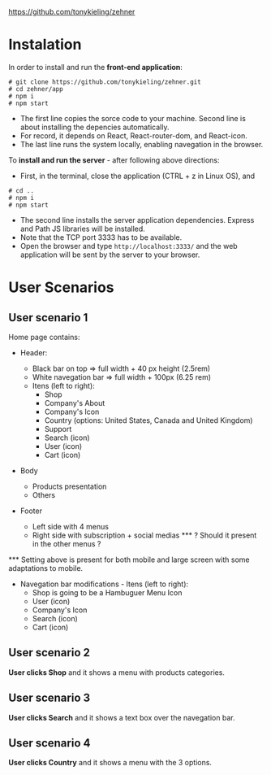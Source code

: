 https://github.com/tonykieling/zehner

# Instalation
In order to install and run the **front-end application**:

 ```
 # git clone https://github.com/tonykieling/zehner.git
 # cd zehner/app
 # npm i
 # npm start
 ```
- The first line copies the sorce code to your machine.
Second line is about installing the depencies automatically.  
- For record, it depends on React, React-router-dom, and React-icon.  
- The last line runs the system locally, enabling navegation in the browser.  
  
    
To **install and run the server** - after following above directions:
- First, in the terminal, close the application (CTRL + z in Linux OS), and
```
# cd ..
# npm i
# npm start
```
- The second line installs the server application dependencies. Express and Path JS libraries will be installed.
- Note that the TCP port 3333 has to be available.
- Open the browser and type `http://localhost:3333/` and the web application will be sent by the server to your browser.

# User Scenarios
## User scenario 1  
  Home page contains:

  - Header:
    - Black bar on top => full width + 40 px height (2.5rem)
    - White navegation bar => full width + 100px (6.25 rem)
    - Itens (left to right):
      - Shop
      - Company's About
      - Company's Icon
      - Country (options: United States, Canada and United Kingdom)
      - Support
      - Search (icon)
      - User (icon)
      - Cart (icon)


  - Body
      - Products presentation
      - Others

  - Footer
    - Left side with 4 menus
    - Right side with subscription + social medias
    *** ? Should it present in the other menus ?

  *** Setting above is present for both mobile and large screen with some adaptations to mobile.
  - Navegation bar modifications - Itens (left to right):
    - Shop is going to be a Hambuguer Menu Icon
    - User (icon)
    - Company's Icon
    - Search (icon)
    - Cart (icon)


## User scenario 2
**User clicks Shop** and it shows a menu with products categories.

## User scenario 3
**User clicks Search** and it shows a text box over the navegation bar.

## User scenario 4
**User clicks Country** and it shows a menu with the 3 options.

